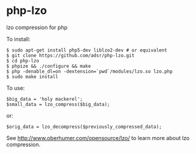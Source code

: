 php-lzo
=======

lzo compression for php

To install:

    $ sudo apt-get install php5-dev liblzo2-dev # or equivalent
    $ git clone https://github.com/adsr/php-lzo.git
    $ cd php-lzo
    $ phpize && ./configure && make
    $ php -denable_dl=on -dextension=`pwd`/modules/lzo.so lzo.php
    $ sudo make install

To use:

    $big_data = 'holy mackerel';
    $small_data = lzo_compress($big_data);

or:

    $orig_data = lzo_decompress($previously_compressed_data);

See http://www.oberhumer.com/opensource/lzo/ to learn more about lzo compression.
